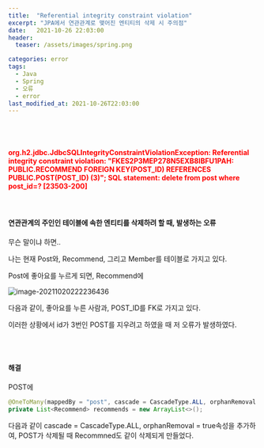 ```yaml
---
title:  "Referential integrity constraint violation"
excerpt: "JPA에서 연관관계로 맺어진 엔티티의 삭제 시 주의점"
date:   2021-10-26 22:03:00 
header:
  teaser: /assets/images/spring.png

categories: error
tags:
  - Java
  - Spring
  - 오류
  - error
last_modified_at: 2021-10-26T22:03:00
---
```


<br/><br/>

#### <span style="color:red">org.h2.jdbc.JdbcSQLIntegrityConstraintViolationException: Referential integrity constraint violation: "FKES2P3MEP278N5EXB8IBFU1PAH: PUBLIC.RECOMMEND FOREIGN KEY(POST_ID) REFERENCES PUBLIC.POST(POST_ID) (3)"; SQL statement: delete from post where post_id=? [23503-200]</span>

<br/>

#### 연관관계의 주인인 테이블에 속한 엔티티를 삭제하려 할 때, 발생하는 오류

무슨 말이냐 하면..

나는 현재 Post와, Recommend, 그리고 Member를 테이블로 가지고 있다.

Post에 좋아요를 누르게 되면, Recommend에 

![image-20211020222236436](https://raw.githubusercontent.com/ShinDongHun1/image_repo/main/img/image-20211020222236436.png)

다음과 같이, 좋아요를 누른 사람과, POST_ID를 FK로 가지고 있다.

이러한 상황에서 id가 3번인 POST를 지우려고 하였을 때 저 오류가 발생하였다.

<br/>

<br/>

#### 해결

POST에

```java
@OneToMany(mappedBy = "post", cascade = CascadeType.ALL, orphanRemoval = true)
private List<Recommend> recommends = new ArrayList<>();
```

다음과 같이 cascade = CascadeType.ALL, orphanRemoval = true속성을 추가하여,  POST가 삭제될 때 Recommned도 같이 삭제되게 만들었다.

